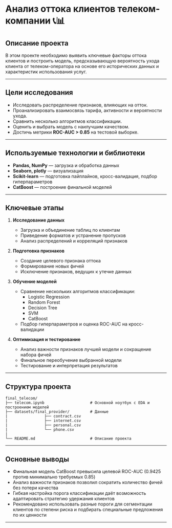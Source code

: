 # Анализ оттока клиентов телеком-компании 📞📊

## Описание проекта

В этом проекте необходимо выявить ключевые факторы оттока клиентов и построить модель, предсказывающую вероятность ухода клиента от телеком-оператора на основе его исторических данных и характеристик использования услуг.  

---

## Цели исследования

- Исследовать распределение признаков, влияющих на отток.
- Проанализировать взаимосвязь тарифа, активности и вероятности ухода.
- Сравнить несколько алгоритмов классификации.
- Оценить и выбрать модель с наилучшим качеством.
- Достичь метрики **ROC-AUC > 0.85** на тестовой выборке.

---

## Используемые технологии и библиотеки

- **Pandas, NumPy** — загрузка и обработка данных
- **Seaborn, plotly** — визуализация
- **Scikit-learn** — подготовка пайплайнов, кросс-валидация, подбор гиперпараметров
- **CatBoost** — построение финальной моделей
---

## Ключевые этапы

1. **Исследование данных**
   - Загрузка и объединение таблиц по клиентам
   - Приведение форматов и устранение пропусков
   - Анализ распределений и корреляций признаков

2. **Подготовка признаков**
   - Создание целевого признака оттока
   - Формирование новых фичей 
   - Исключение признаков, ведущих к утечке данных

3. **Обучение моделей**
   - Сравнение нескольких алгоритмов классификации:
     - Logistic Regression
     - Random Forest
     - Decision Tree
     - SVM
     - CatBoost
   - Подбор гиперпараметров и оценка ROC-AUC на кросс-валидации

4. **Оптимизация и тестирование**
   - Анализ важности признаков лучшей модели и сокращение набора фичей
   - Финальное переобучение выбранной модели
   - Тестирование и интерпретация результатов

---

## Структура проекта
 
```
final_telecom/
├── telecom.ipynb                    # Основной ноутбук с EDA и построением моделей
├── datasets/final_provider/         # Данные
|                ├── contract.csv
|                ├── internet.csv
|                ├── personal.csv
|                └── phone.csv
|
└── README.md                        # Описание проекта
```

---

## Основные выводы

- Финальная модель CatBoost превысила целевой ROC-AUC (0.9425 против минимально требуемых 0.85)
- Анализ важности признаков позволил сократить количество фичей без потери качества
- Гибкая настройка порога классификации даёт возможность адаптировать стратегию удержания клиентов
- Рекомендовано использовать разные пороги для сегментации клиентов по степени риска и подбирать специальные предложения по их ценности

---


